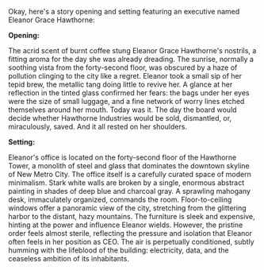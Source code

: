Okay, here's a story opening and setting featuring an executive named Eleanor Grace Hawthorne:

**Opening:**

The acrid scent of burnt coffee stung Eleanor Grace Hawthorne's nostrils, a fitting aroma for the day she was already dreading. The sunrise, normally a soothing vista from the forty-second floor, was obscured by a haze of pollution clinging to the city like a regret. Eleanor took a small sip of her tepid brew, the metallic tang doing little to revive her. A glance at her reflection in the tinted glass confirmed her fears: the bags under her eyes were the size of small luggage, and a fine network of worry lines etched themselves around her mouth. Today was it. The day the board would decide whether Hawthorne Industries would be sold, dismantled, or, miraculously, saved. And it all rested on her shoulders.

**Setting:**

Eleanor's office is located on the forty-second floor of the Hawthorne Tower, a monolith of steel and glass that dominates the downtown skyline of New Metro City. The office itself is a carefully curated space of modern minimalism. Stark white walls are broken by a single, enormous abstract painting in shades of deep blue and charcoal gray. A sprawling mahogany desk, immaculately organized, commands the room. Floor-to-ceiling windows offer a panoramic view of the city, stretching from the glittering harbor to the distant, hazy mountains. The furniture is sleek and expensive, hinting at the power and influence Eleanor wields. However, the pristine order feels almost sterile, reflecting the pressure and isolation that Eleanor often feels in her position as CEO. The air is perpetually conditioned, subtly humming with the lifeblood of the building: electricity, data, and the ceaseless ambition of its inhabitants.
